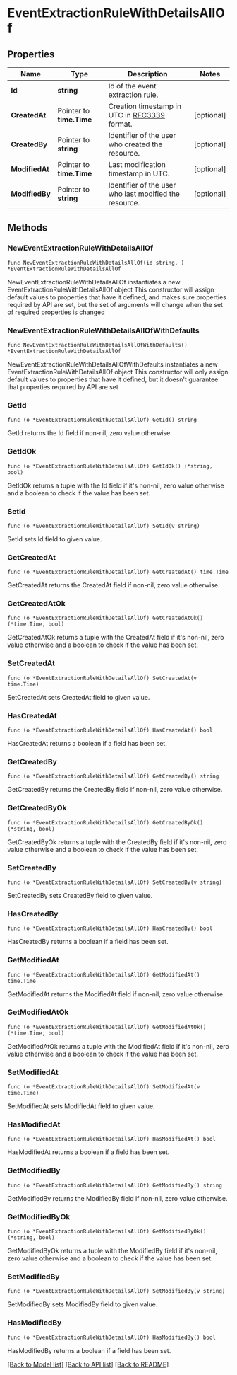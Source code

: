 # EventExtractionRuleWithDetailsAllOf

## Properties

Name | Type | Description | Notes
------------ | ------------- | ------------- | -------------
**Id** | **string** | Id of the event extraction rule. | 
**CreatedAt** | Pointer to **time.Time** | Creation timestamp in UTC in [RFC3339](https://tools.ietf.org/html/rfc3339) format. | [optional] 
**CreatedBy** | Pointer to **string** | Identifier of the user who created the resource. | [optional] 
**ModifiedAt** | Pointer to **time.Time** | Last modification timestamp in UTC. | [optional] 
**ModifiedBy** | Pointer to **string** | Identifier of the user who last modified the resource. | [optional] 

## Methods

### NewEventExtractionRuleWithDetailsAllOf

`func NewEventExtractionRuleWithDetailsAllOf(id string, ) *EventExtractionRuleWithDetailsAllOf`

NewEventExtractionRuleWithDetailsAllOf instantiates a new EventExtractionRuleWithDetailsAllOf object
This constructor will assign default values to properties that have it defined,
and makes sure properties required by API are set, but the set of arguments
will change when the set of required properties is changed

### NewEventExtractionRuleWithDetailsAllOfWithDefaults

`func NewEventExtractionRuleWithDetailsAllOfWithDefaults() *EventExtractionRuleWithDetailsAllOf`

NewEventExtractionRuleWithDetailsAllOfWithDefaults instantiates a new EventExtractionRuleWithDetailsAllOf object
This constructor will only assign default values to properties that have it defined,
but it doesn't guarantee that properties required by API are set

### GetId

`func (o *EventExtractionRuleWithDetailsAllOf) GetId() string`

GetId returns the Id field if non-nil, zero value otherwise.

### GetIdOk

`func (o *EventExtractionRuleWithDetailsAllOf) GetIdOk() (*string, bool)`

GetIdOk returns a tuple with the Id field if it's non-nil, zero value otherwise
and a boolean to check if the value has been set.

### SetId

`func (o *EventExtractionRuleWithDetailsAllOf) SetId(v string)`

SetId sets Id field to given value.


### GetCreatedAt

`func (o *EventExtractionRuleWithDetailsAllOf) GetCreatedAt() time.Time`

GetCreatedAt returns the CreatedAt field if non-nil, zero value otherwise.

### GetCreatedAtOk

`func (o *EventExtractionRuleWithDetailsAllOf) GetCreatedAtOk() (*time.Time, bool)`

GetCreatedAtOk returns a tuple with the CreatedAt field if it's non-nil, zero value otherwise
and a boolean to check if the value has been set.

### SetCreatedAt

`func (o *EventExtractionRuleWithDetailsAllOf) SetCreatedAt(v time.Time)`

SetCreatedAt sets CreatedAt field to given value.

### HasCreatedAt

`func (o *EventExtractionRuleWithDetailsAllOf) HasCreatedAt() bool`

HasCreatedAt returns a boolean if a field has been set.

### GetCreatedBy

`func (o *EventExtractionRuleWithDetailsAllOf) GetCreatedBy() string`

GetCreatedBy returns the CreatedBy field if non-nil, zero value otherwise.

### GetCreatedByOk

`func (o *EventExtractionRuleWithDetailsAllOf) GetCreatedByOk() (*string, bool)`

GetCreatedByOk returns a tuple with the CreatedBy field if it's non-nil, zero value otherwise
and a boolean to check if the value has been set.

### SetCreatedBy

`func (o *EventExtractionRuleWithDetailsAllOf) SetCreatedBy(v string)`

SetCreatedBy sets CreatedBy field to given value.

### HasCreatedBy

`func (o *EventExtractionRuleWithDetailsAllOf) HasCreatedBy() bool`

HasCreatedBy returns a boolean if a field has been set.

### GetModifiedAt

`func (o *EventExtractionRuleWithDetailsAllOf) GetModifiedAt() time.Time`

GetModifiedAt returns the ModifiedAt field if non-nil, zero value otherwise.

### GetModifiedAtOk

`func (o *EventExtractionRuleWithDetailsAllOf) GetModifiedAtOk() (*time.Time, bool)`

GetModifiedAtOk returns a tuple with the ModifiedAt field if it's non-nil, zero value otherwise
and a boolean to check if the value has been set.

### SetModifiedAt

`func (o *EventExtractionRuleWithDetailsAllOf) SetModifiedAt(v time.Time)`

SetModifiedAt sets ModifiedAt field to given value.

### HasModifiedAt

`func (o *EventExtractionRuleWithDetailsAllOf) HasModifiedAt() bool`

HasModifiedAt returns a boolean if a field has been set.

### GetModifiedBy

`func (o *EventExtractionRuleWithDetailsAllOf) GetModifiedBy() string`

GetModifiedBy returns the ModifiedBy field if non-nil, zero value otherwise.

### GetModifiedByOk

`func (o *EventExtractionRuleWithDetailsAllOf) GetModifiedByOk() (*string, bool)`

GetModifiedByOk returns a tuple with the ModifiedBy field if it's non-nil, zero value otherwise
and a boolean to check if the value has been set.

### SetModifiedBy

`func (o *EventExtractionRuleWithDetailsAllOf) SetModifiedBy(v string)`

SetModifiedBy sets ModifiedBy field to given value.

### HasModifiedBy

`func (o *EventExtractionRuleWithDetailsAllOf) HasModifiedBy() bool`

HasModifiedBy returns a boolean if a field has been set.


[[Back to Model list]](../README.md#documentation-for-models) [[Back to API list]](../README.md#documentation-for-api-endpoints) [[Back to README]](../README.md)


